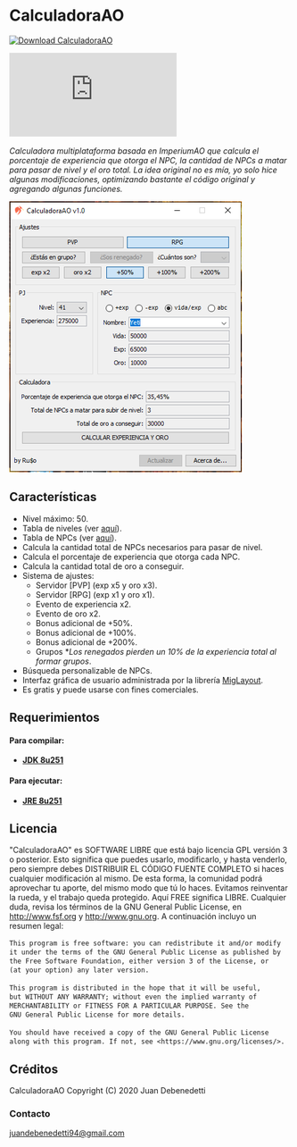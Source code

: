 # CalculadoraAO
[![Download CalculadoraAO](https://img.shields.io/sourceforge/dm/calculadoraao.svg)](https://sourceforge.net/projects/calculadoraao/files/latest/download)

[![Download CalculadoraAO](https://sourceforge.net/sflogo.php?type=10&group_id=3243176)](https://sourceforge.net/p/calculadoraao/files/)

*Calculadora multiplataforma basada en ImperiumAO que calcula el porcentaje de experiencia que otorga el NPC, la cantidad de NPCs a matar para pasar de nivel y el oro total. 
La idea original no es mía, yo solo hice algunas modificaciones, optimizando bastante el código original y agregando algunas funciones.*

![](screenshot-1.0.png)

## Características
- Nivel máximo: 50.
- Tabla de niveles (ver [aquí](https://wiki.imperiumao.com.ar/niveles)).
- Tabla de NPCs (ver [aquí](https://wiki.imperiumao.com.ar/criaturas_hostiles)).
- Calcula la cantidad total de NPCs necesarios para pasar de nivel.
- Calcula el porcentaje de experiencia que otorga cada NPC.
- Calcula la cantidad total de oro a conseguir.
- Sistema de ajustes:
	- Servidor [PVP] (exp x5 y oro x3).
	- Servidor [RPG] (exp x1 y oro x1).
	- Evento de experiencia x2.
	- Evento de oro x2.
	- Bonus adicional de +50%.
	- Bonus adicional de +100%.
	- Bonus adicional de +200%.
	- Grupos **Los renegados pierden un 10% de la experiencia total al formar grupos*.
- Búsqueda personalizable de NPCs.
- Interfaz gráfica de usuario administrada por la librería [MigLayout](http://www.miglayout.com/).
- Es gratis y puede usarse con fines comerciales.

## Requerimientos
#### Para compilar:
- **[JDK 8u251](https://workupload.com/file/sf3RVkNuTXJ)**
   
#### Para ejecutar:
- **[JRE 8u251](https://www.java.com/es/download/)**

## Licencia
"CalculadoraAO" es SOFTWARE LIBRE que está bajo licencia GPL versión 3 o posterior.
Esto significa que puedes usarlo, modificarlo, y hasta venderlo, pero siempre debes
DISTRIBUIR EL CÓDIGO FUENTE COMPLETO si haces cualquier modificación al mismo.
De esta forma, la comunidad podrá aprovechar tu aporte, del mismo modo que tú lo haces. 
Evitamos reinventar la rueda, y el trabajo queda protegido. Aquí FREE significa LIBRE.
Cualquier duda, revisa los términos de la GNU General Public License, en 
http://www.fsf.org y http://www.gnu.org. A continuación incluyo un resumen legal:

```
This program is free software: you can redistribute it and/or modify
it under the terms of the GNU General Public License as published by
the Free Software Foundation, either version 3 of the License, or
(at your option) any later version.

This program is distributed in the hope that it will be useful,
but WITHOUT ANY WARRANTY; without even the implied warranty of
MERCHANTABILITY or FITNESS FOR A PARTICULAR PURPOSE. See the
GNU General Public License for more details.

You should have received a copy of the GNU General Public License
along with this program. If not, see <https://www.gnu.org/licenses/>.
```

## Créditos
CalculadoraAO Copyright (C) 2020 Juan Debenedetti

### Contacto
juandebenedetti94@gmail.com
